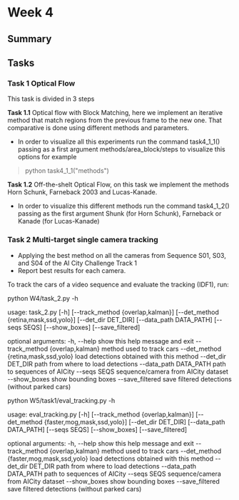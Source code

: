 # Week 4
## Summary 

## Tasks
### Task 1 Optical Flow
This task is divided in 3 steps

**Task 1.1** Optical flow with Block Matching, here we implement an iterative method that match regions from the previous frame to the new one. That comparative is done using different methods and parameters.

* In order to visualize all this experiments run the command task4_1_1() passing as a first argument methods/area_block/steps to visualize this options for example

> python task4_1_1("methods")

**Task 1.2** Off-the-shelt Optical Flow, on this task we implement the methods Horn Schunk, Farneback 2003 and Lucas-Kanade.

* In order to visualize this different methods run the command task4_1_2() passing as the first argument Shunk (for Horn Schunk), Farneback or Kanade (for Lucas-Kanade)

### Task 2 Multi-target single camera tracking
* Applying the best method  on all the cameras from Sequence S01, S03, and S04 of the AI City Challenge Track 1
* Report best results for each camera.

To track the cars of a video sequence and evaluate the tracking (IDF1), run:

python W4/task_2.py -h

usage: task_2.py [-h] [--track_method {overlap,kalman}]
                      [--det_method {retina,mask,ssd,yolo}]
                      [--det_dir DET_DIR] [--data_path DATA_PATH]
                      [--seqs SEQS] [--show_boxes] [--save_filtered]

optional arguments:
  -h, --help            show this help message and exit
  --track_method {overlap,kalman}
                        method used to track cars
  --det_method {retina,mask,ssd,yolo}
                        load detections obtained with this method
  --det_dir DET_DIR     path from where to load detections
  --data_path DATA_PATH
                        path to sequences of AICity
  --seqs SEQS           sequence/camera from AICity dataset
  --show_boxes          show bounding boxes
  --save_filtered       save filtered detections (without parked cars)


python W5/task1/eval_tracking.py -h

usage: eval_tracking.py [-h] [--track_method {overlap,kalman}]
                        [--det_method {faster,mog,mask,ssd,yolo}]
                        [--det_dir DET_DIR] [--data_path DATA_PATH]
                        [--seqs SEQS] [--show_boxes] [--save_filtered]

optional arguments:
  -h, --help            show this help message and exit
  --track_method {overlap,kalman}
                        method used to track cars
  --det_method {faster,mog,mask,ssd,yolo}
                        load detections obtained with this method
  --det_dir DET_DIR     path from where to load detections
  --data_path DATA_PATH
                        path to sequences of AICity
  --seqs SEQS           sequence/camera from AICity dataset
  --show_boxes          show bounding boxes
  --save_filtered       save filtered detections (without parked cars)
